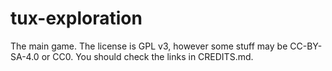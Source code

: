 # tux-exploration
The main game.
The license is GPL v3, however some stuff may be CC-BY-SA-4.0 or CC0. You should check the links in CREDITS.md.
